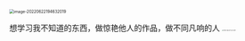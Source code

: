 <img src="C:/Users/asus/AppData/Roaming/Typora/typora-user-images/image-20220622194632019.png" alt="image-20220622194632019" style="zoom: 50%;" />

想学习我不知道的东西，做惊艳他人的作品，做不同凡响的人    <img src="C:/Users/asus/Nutstore/1/我的坚果云/2022-06-22 13-25-29.jpg" alt="2022-06-22 13-25-29" style="zoom: 15%;" />
